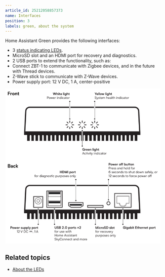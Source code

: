 ```yaml
---
article_id: 25212058857373
name: Interfaces
position: 3
labels: green, about the system
---
```


Home Assistant Green provides the following interfaces:

- 3 [status indicating LEDs](/hc/en-us/articles/25210352599197-About-the-LEDs).
- MicroSD slot and an HDMI port for recovery and diagnostics.
- 2 USB ports to extend the functionality, such as:
- Connect ZBT-1 to communicate with Zigbee devices, and in the future with Thread devices.
- Z-Wave stick to communicate with Z-Wave devices.
- Power supply port: 12 V DC, 1 A, center-positive

![Image showing the Green interfaces](/static/img/green/green_system-overview.png)

## Related topics

- [About the LEDs](/hc/en-us/articles/25210352599197-About-the-LEDs)